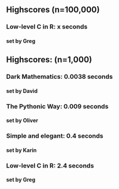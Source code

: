 ## Highscores (n=100,000) ##

### Low-level C in R: **x seconds** ###
#### set by Greg ####

## Highscores: (n=1,000) ##

### Dark Mathematics: **0.0038 seconds** ###
#### set by David ####

### The Pythonic Way: **0.009 seconds** ###
#### set by Oliver ####

### Simple and elegant: **0.4 seconds** ###
#### set by Karin ####

### Low-level C in R: **2.4 seconds** ###
#### set by Greg ####

